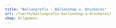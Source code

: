 ```yaml
---
title: "Ballonprofis - Ballonshop u. Druckerei"
url: /fuerth/ballonprofis-ballonshop-u-druckerei/
shop: Allgemein
---
```

